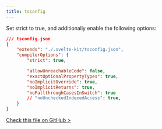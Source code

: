```yaml
---
title: tsconfig
---
```


Set strict to true, and additionally enable the following options:

```json
/// tsconfig.json
{
	"extends": "./.svelte-kit/tsconfig.json",
	"compilerOptions": {
		"strict": true,

		"allowUnreachableCode": false,
		"exactOptionalPropertyTypes": true,
		"noImplicitOverride": true,
		"noImplicitReturns": true,
		"noFallthroughCasesInSwitch": true
		// "noUncheckedIndexedAccess": true,
	}
}
```

[Check this file on GitHub >](https://github.com/sinProject-Inc/talk/blob/main/tsconfig.json)
